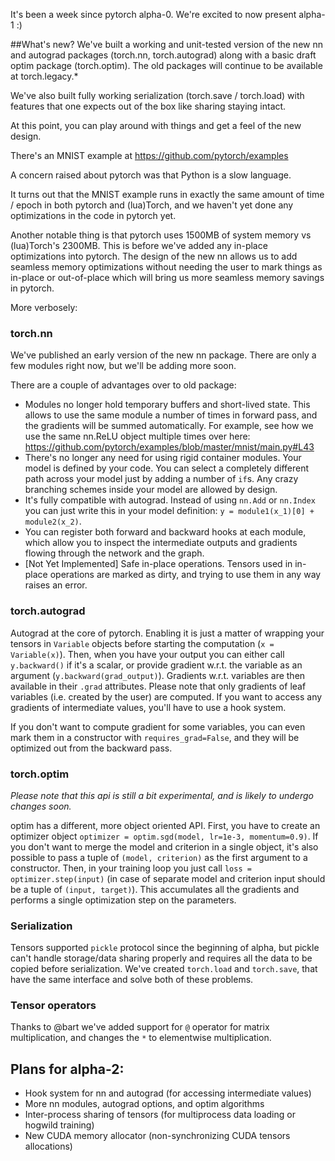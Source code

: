 It's been a week since pytorch alpha-0.
We're excited to now present alpha-1 :)

##What's new?
We've built a working and unit-tested version of the new nn and autograd packages (torch.nn, torch.autograd) along with a basic draft optim package (torch.optim). The old packages will continue to be available at torch.legacy.*

We've also built fully working serialization (torch.save / torch.load) with features that one expects out of the box like sharing staying intact.

At this point, you can play around with things and get a feel of the new design.

There's an MNIST example at https://github.com/pytorch/examples

A concern raised about pytorch was that Python is a slow language.

It turns out that the MNIST example runs in exactly the same amount of time / epoch in both pytorch and (lua)Torch, and we haven't yet done any optimizations in the code in pytorch yet.

Another notable thing is that pytorch uses 1500MB of system memory vs (lua)Torch's 2300MB. This is before we've added any in-place optimizations into pytorch. The design of the new nn allows us to add seamless memory optimizations without needing the user to mark things as in-place or out-of-place which will bring us more seamless memory savings in pytorch. 

More verbosely:

### torch.nn

We've published an early version of the new nn package.
There are only a few modules right now, but we'll be adding more soon.

There are a couple of advantages over to old package:
* Modules no longer hold temporary buffers and short-lived state. This allows to use the same module a number of times in forward pass, and the gradients will be summed automatically. For example, see how we use the same nn.ReLU object multiple times over here: https://github.com/pytorch/examples/blob/master/mnist/main.py#L43
* There's no longer any need for using rigid container modules. Your model is defined by your code. You can select a completely different path across your model just by adding a number of `if`s. Any crazy branching schemes inside your model are allowed by design.
* It's fully compatible with autograd. Instead of using `nn.Add` or `nn.Index` you can just write this in your model definition: `y = module1(x_1)[0] + module2(x_2)`.
* You can register both forward and backward hooks at each module, which allow you to inspect the intermediate outputs and gradients flowing through the network and the graph.
* [Not Yet Implemented] Safe in-place operations. Tensors used in in-place operations are marked as dirty, and trying to use them in any way raises an error.

### torch.autograd

Autograd at the core of pytorch. Enabling it is just a matter of wrapping your tensors in `Variable` objects before starting the computation (`x = Variable(x)`). Then, when you have your output you can either call `y.backward()` if it's a scalar, or provide gradient w.r.t. the variable as an argument (`y.backward(grad_output)`). Gradients w.r.t. variables are then available in their `.grad` attributes. Please note that only gradients of leaf variables (i.e. created by the user) are computed. If you want to access any gradients of intermediate values, you'll have to use a hook system.

If you don't want to compute gradient for some variables, you can even mark them in a constructor with `requires_grad=False`, and they will be optimized out from the backward pass.

### torch.optim

*Please note that this api is still a bit experimental, and is likely to undergo changes soon.*

optim has a different, more object oriented API. First, you have to create an optimizer object `optimizer = optim.sgd(model, lr=1e-3, momentum=0.9)`. If you don't want to merge the model and criterion in a single object, it's also possible to pass a tuple of `(model, criterion)` as the first argument to a constructor. Then, in your training loop you just call `loss = optimizer.step(input)` (in case of separate model and criterion input should be a tuple of `(input, target)`). This accumulates all the gradients and performs a single optimization step on the parameters.

### Serialization

Tensors supported `pickle` protocol since the beginning of alpha, but pickle can't handle storage/data sharing properly and requires all the data to be copied before serialization. 
We've created `torch.load` and `torch.save`, that have the same interface and solve both of these problems.

### Tensor operators

Thanks to @bart we've added support for `@` operator for matrix multiplication, and changes the `*` to elementwise multiplication.

## Plans for alpha-2:

* Hook system for nn and autograd (for accessing intermediate values)
* More nn modules, autograd options, and optim algorithms
* Inter-process sharing of tensors (for multiprocess data loading or hogwild training)
* New CUDA memory allocator (non-synchronizing CUDA tensors allocations)